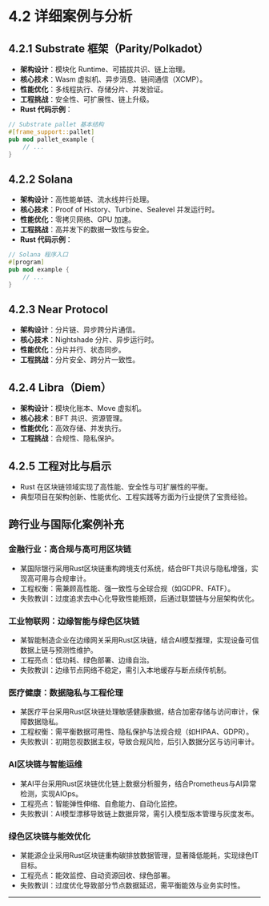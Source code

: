 # 4.2 详细案例与分析

## 4.2.1 Substrate 框架（Parity/Polkadot）

- **架构设计**：模块化 Runtime、可插拔共识、链上治理。
- **核心技术**：Wasm 虚拟机、异步消息、链间通信（XCMP）。
- **性能优化**：多线程执行、存储分片、并发验证。
- **工程挑战**：安全性、可扩展性、链上升级。
- **Rust 代码示例**：

```rust
// Substrate pallet 基本结构
#[frame_support::pallet]
pub mod pallet_example {
    // ...
}
```

## 4.2.2 Solana

- **架构设计**：高性能单链、流水线并行处理。
- **核心技术**：Proof of History、Turbine、Sealevel 并发运行时。
- **性能优化**：零拷贝网络、GPU 加速。
- **工程挑战**：高并发下的数据一致性与安全。
- **Rust 代码示例**：

```rust
// Solana 程序入口
#[program]
pub mod example {
    // ...
}
```

## 4.2.3 Near Protocol

- **架构设计**：分片链、异步跨分片通信。
- **核心技术**：Nightshade 分片、异步运行时。
- **性能优化**：分片并行、状态同步。
- **工程挑战**：分片安全、跨分片一致性。

## 4.2.4 Libra（Diem）

- **架构设计**：模块化账本、Move 虚拟机。
- **核心技术**：BFT 共识、资源管理。
- **性能优化**：高效存储、并发执行。
- **工程挑战**：合规性、隐私保护。

## 4.2.5 工程对比与启示

- Rust 在区块链领域实现了高性能、安全性与可扩展性的平衡。
- 典型项目在架构创新、性能优化、工程实践等方面为行业提供了宝贵经验。

## 跨行业与国际化案例补充

### 金融行业：高合规与高可用区块链

- 某国际银行采用Rust区块链重构跨境支付系统，结合BFT共识与隐私增强，实现高可用与合规审计。
- 工程权衡：需兼顾高性能、强一致性与全球合规（如GDPR、FATF）。
- 失败教训：过度追求去中心化导致性能瓶颈，后通过联盟链与分层架构优化。

### 工业物联网：边缘智能与绿色区块链

- 某智能制造企业在边缘网关采用Rust区块链，结合AI模型推理，实现设备可信数据上链与预测性维护。
- 工程亮点：低功耗、绿色部署、边缘自治。
- 失败教训：边缘节点网络不稳定，需引入本地缓存与断点续传机制。

### 医疗健康：数据隐私与工程伦理

- 某医疗平台采用Rust区块链处理敏感健康数据，结合加密存储与访问审计，保障数据隐私。
- 工程权衡：需平衡数据可用性、隐私保护与法规合规（如HIPAA、GDPR）。
- 失败教训：初期忽视数据主权，导致合规风险，后引入数据分区与访问审计。

### AI区块链与智能运维

- 某AI平台采用Rust区块链优化链上数据分析服务，结合Prometheus与AI异常检测，实现AIOps。
- 工程亮点：智能弹性伸缩、自愈能力、自动化监控。
- 失败教训：AI模型漂移导致链上数据异常，需引入模型版本管理与灰度发布。

### 绿色区块链与能效优化

- 某能源企业采用Rust区块链重构碳排放数据管理，显著降低能耗，实现绿色IT目标。
- 工程亮点：能效监控、自动资源回收、绿色部署。
- 失败教训：过度优化导致部分节点数据延迟，需平衡能效与业务实时性。

---
